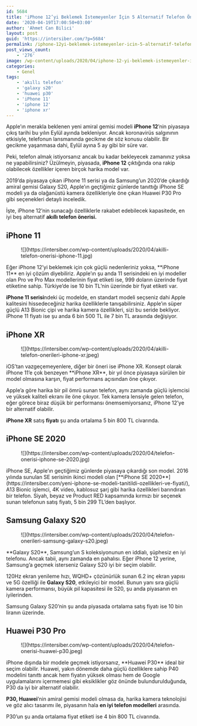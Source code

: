 ```yaml
---
id: 5684
title: 'iPhone 12’yi Beklemek İstemeyenler İçin 5 Alternatif Telefon Önerisi'
date: '2020-04-19T17:00:50+03:00'
author: 'Ahmet Can Bilici'
layout: post
guid: 'https://intersiber.com/?p=5684'
permalink: /iphone-12yi-beklemek-istemeyenler-icin-5-alternatif-telefon-onerisi/
post_views_count:
    - '276'
image: /wp-content/uploads/2020/04/iphone-12-yi-beklemek-istemeyenler-icin-5-alternatif-telefon-onerisi.jpeg
categories:
    - Genel
tags:
    - 'akıllı telefon'
    - 'galaxy s20'
    - 'huawei p30'
    - 'iPhone 11'
    - 'iphone 12'
    - 'iphone xr'
---
```


Apple’ın merakla beklenen yeni amiral gemisi modeli **iPhone 12**’nin piyasaya çıkış tarihi bu yılın Eylül ayında bekleniyor. Ancak koronavirüs salgınının etkisiyle, telefonun lansmanında gecikme de söz konusu olabilir. Bir gecikme yaşanmasa dahi, Eylül ayına 5 ay gibi bir süre var.

Peki, telefon almak istiyorsanız ancak bu kadar bekleyecek zamanınız yoksa ne yapabilirsiniz? Üzülmeyin, piyasada, **iPhone 12** çıktığında ona rakip olabilecek özellikler içeren birçok harika model var.

2019’da piyasaya çıkan iPhone 11 serisi ya da Samsung’un 2020’de çıkardığı amiral gemisi Galaxy S20, Apple’ın geçtiğimiz günlerde tanıttığı iPhone SE modeli ya da olağanüstü kamera özellikleriyle öne çıkan Huawei P30 Pro gibi seçenekleri detaylı inceledik.

İşte, iPhone 12’nin sunacağı özelliklerle rakabet edebilecek kapasitede, en iyi beş alternatif **akıllı telefon önerisi.**

## iPhone 11

<figure class="wp-block-image size-large">![](https://intersiber.com/wp-content/uploads/2020/04/akilli-telefon-onerisi-iphone-11.jpg)</figure>Eğer iPhone 12’yi beklemek için çok güçlü nedenleriniz yoksa, **iPhone 11** en iyi çözüm diyebiliriz. Apple’ın şu anda 11 serisindeki en iyi modeller olan Pro ve Pro Max modellerinin fiyat etiketi ise, 999 doların üzerinde fiyat etiketine sahip. Türkiye’de ise 10 bin TL’nin üzerinde bir fiyat etiketi var.

**iPhone 11 serisi**ndeki üç modelde, en standart modeli seçseniz dahi Apple kalitesini hissedeceğiniz harika özelliklerle tanışabilirsiniz. Apple’ın süper güçlü A13 Bionic çipi ve harika kamera özellikleri, sizi bu seride bekliyor. iPhone 11 fiyatı ise şu anda 6 bin 500 TL ile 7 bin TL arasında değişiyor.

## iPhone XR

<figure class="wp-block-image size-large">![](https://intersiber.com/wp-content/uploads/2020/04/akilli-telefon-onerileri-iphone-xr.jpeg)</figure>iOS’tan vazgeçemeyenlere, diğer bir öneri ise iPhone XR. Konsept olarak iPhone 11’e çok benzeyen **iPhone XR**, bir yıl önce piyasaya sürülen bir model olmasına karşın, fiyat performans açısından öne çıkıyor.

Apple’a göre harika bir pil ömrü sunan telefon, aynı zamanda güçlü işlemcisi ve yüksek kaliteli ekranı ile öne çıkıyor. Tek kamera lensiyle gelen telefon, eğer görece biraz düşük bir performansı önemsemiyorsanız, iPhone 12’ye bir alternatif olabilir.

**iPhone XR** satış **fiyatı** şu anda ortalama 5 bin 800 TL civarında.

## iPhone SE 2020

<figure class="wp-block-image size-large">![](https://intersiber.com/wp-content/uploads/2020/04/telefon-onerisi-iphone-se-2020.jpg)</figure>iPhone SE, Apple’ın geçtiğimiz günlerde piyasaya çıkardığı son model. 2016 yılında sunulan SE serisinin ikinci modeli olan [**iPhone SE 2020**](https://intersiber.com/yeni-iphone-se-modeli-tanitildi-ozellikleri-ve-fiyati/), A13 Bionic işlemci, 4K video, kablosuz şarj gibi harika özellikleri barındıran bir telefon. Siyah, beyaz ve Product RED kapsamında kırmızı bir seçenek sunan telefonun satış fiyatı, 5 bin 299 TL’den başlıyor.

## Samsung Galaxy S20

<figure class="wp-block-image size-large">![](https://intersiber.com/wp-content/uploads/2020/04/telefon-onerileri-samsung-galaxy-s20.jpeg)</figure>**Galaxy S20**, Samsung’un S koleksiyonunun en iddialı, şüphesiz en iyi telefonu. Ancak tabii, aynı zamanda en pahalısı. Eğer iPhone 12 yerine, Samsung’a geçmek isterseniz Galaxy S20 iyi bir seçim olabilir.

120Hz ekran yenileme hızı, WQHD+ çözünürlük sunan 6.2 inç ekran yapısı ve 5G özelliği ile **Galaxy S20**, etkileyici bir model. Bunun yanı sıra güçlü kamera performansı, büyük pil kapasitesi ile S20, şu anda piyasanın en iyilerinden.

Samsung Galaxy S20’nin şu anda piyasada ortalama satış fiyatı ise 10 bin liranın üzerinde.

## Huawei P30 Pro

<figure class="wp-block-image size-large">![](https://intersiber.com/wp-content/uploads/2020/04/telefon-onerisi-huawei-p30.jpeg)</figure>iPhone dışında bir modele geçmek istiyorsanız, **Huawei P30** ideal bir seçim olabilir. Huawei, yakın dönemde daha güçlü özelliklere sahip P40 modelini tanıttı ancak hem fiyatın yüksek olması hem de Google uygulamalarını içermemesi gibi eksiklikler göz önünde bulundurulduğunda, P30 da iyi bir alternatif olabilir.

**P30, Huawei**’nin amiral gemisi modeli olmasa da, harika kamera teknolojisi ve göz alıcı tasarımı ile, piyasanın hala **en iyi telefon modelleri** arasında.

P30’un şu anda ortalama fiyat etiketi ise 4 bin 800 TL civarında.